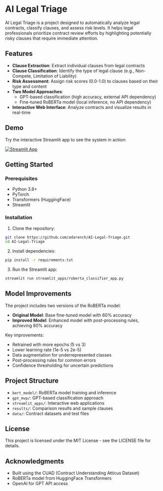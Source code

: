 # AI Legal Triage

AI Legal Triage is a project designed to automatically analyze legal contracts, classify clauses, and assess risk levels. It helps legal professionals prioritize contract review efforts by highlighting potentially risky clauses that require immediate attention.

## Features

- **Clause Extraction**: Extract individual clauses from legal contracts
- **Clause Classification**: Identify the type of legal clause (e.g., Non-Compete, Limitation of Liability)
- **Risk Assessment**: Assign risk scores (0.0-1.0) to clauses based on their type and content
- **Two Model Approaches**:
  - GPT-based classification (high accuracy, external API dependency)
  - Fine-tuned RoBERTa model (local inference, no API dependency)
- **Interactive Web Interface**: Analyze contracts and visualize results in real-time

## Demo

Try the interactive Streamlit app to see the system in action:

[![Streamlit App](https://static.streamlit.io/badges/streamlit_badge_black_white.svg)](https://share.streamlit.io/adarench/ai-legal-triage/main/streamlit_apps/roberta_classifier_app.py)

## Getting Started

### Prerequisites

- Python 3.8+
- PyTorch
- Transformers (HuggingFace)
- Streamlit

### Installation

1. Clone the repository:
```bash
git clone https://github.com/adarench/AI-Legal-Triage.git
cd AI-Legal-Triage
```

2. Install dependencies:
```bash
pip install -r requirements.txt
```

3. Run the Streamlit app:
```bash
streamlit run streamlit_apps/roberta_classifier_app.py
```

## Model Improvements

The project includes two versions of the RoBERTa model:

- **Original Model**: Base fine-tuned model with 60% accuracy
- **Improved Model**: Enhanced model with post-processing rules, achieving 80% accuracy

Key improvements:
- Retrained with more epochs (5 vs 3)
- Lower learning rate (1e-5 vs 2e-5)
- Data augmentation for underrepresented classes
- Post-processing rules for common errors
- Confidence thresholding for uncertain predictions

## Project Structure

- `bert_model/`: RoBERTa model training and inference
- `gpt_mvp/`: GPT-based classification approach
- `streamlit_apps/`: Interactive web applications
- `results/`: Comparison results and sample clauses
- `data/`: Contract datasets and test files

## License

This project is licensed under the MIT License - see the LICENSE file for details.

## Acknowledgments

- Built using the CUAD (Contract Understanding Atticus Dataset)
- RoBERTa model from HuggingFace Transformers
- OpenAI for GPT API access